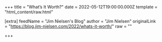 
+++
title = "What’s It Worth?"
date = 2022-05-12T19:00:00.000Z
template = "html_content/raw.html"

[extra]
feedName = "Jim Nielsen's Blog"
author = "Jim Nielsen"
originalLink = "https://blog.jim-nielsen.com/2022/whats-it-worth/"
raw = ""

+++

